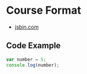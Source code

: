 # Course Format
* [jsbin.com](http://jsbin.com)

## Code Example
```javascript
var number = 5;
console.log(number);
```